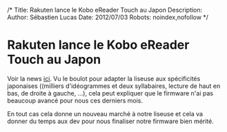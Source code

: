 /*
Title: Rakuten lance le Kobo eReader Touch au Japon
Description: 
Author: Sébastien Lucas
Date: 2012/07/03
Robots: noindex,nofollow
*/
# Rakuten lance le Kobo eReader Touch au Japon

Voir la news [ici](http://www.google.com/hostednews/afp/article/ALeqM5jYxStGfLzGJ_aHpheEcbX5fNMixA?docId=CNG.420a33e39655a89dc8ed570dfe548c6d.5e1). Vu le boulot pour adapter la liseuse aux spécificités japonaises ((milliers d'idéogrammes et deux syllabaires, lecture de haut en bas, de droite à gauche, ...), cela peut expliquer que le firmware n'ai pas beaucoup avancé pour nous ces derniers mois.

En tout cas cela donne un nouveau marché à notre liseuse et cela va donner du temps aux dev pour nous finaliser notre firmware bien mérité.



